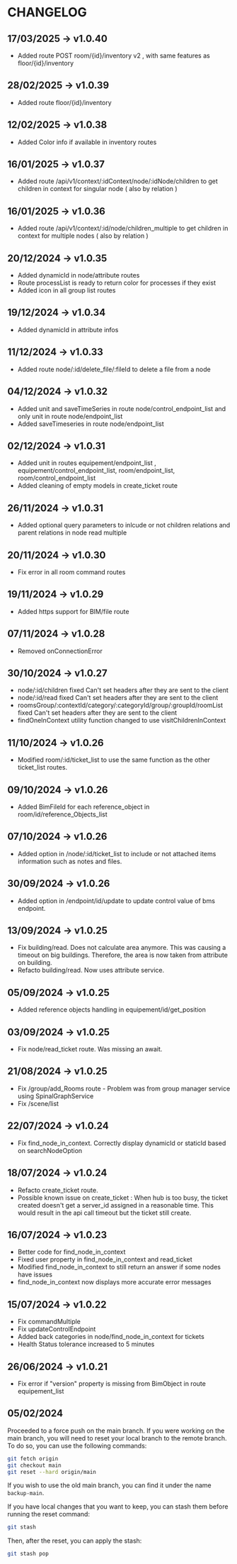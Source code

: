 # CHANGELOG

## 17/03/2025 -> v1.0.40
- Added route POST room/{id}/inventory v2 , with same features as floor/{id}/inventory

## 28/02/2025 -> v1.0.39
- Added route floor/{id}/inventory

## 12/02/2025 -> v1.0.38
- Added Color info if available in inventory routes

## 16/01/2025 -> v1.0.37
- Added route /api/v1/context/:idContext/node/:idNode/children to get children in context for singular node ( also by relation )

## 16/01/2025 -> v1.0.36
- Added route /api/v1/context/:id/node/children_multiple to get children in context for multiple nodes ( also by relation )

## 20/12/2024 -> v1.0.35
- Added dynamicId in node/attribute routes
- Route processList is ready to return color for processes if they exist
- Added icon in all group list routes

## 19/12/2024 -> v1.0.34
- Added dynamicId in attribute infos

## 11/12/2024 -> v1.0.33
- Added route node/:id/delete_file/:fileId to delete a file from a node

## 04/12/2024 -> v1.0.32
- Added unit and saveTimeSeries in route node/control_endpoint_list and only unit in route node/endpoint_list
- Added saveTimeseries in route node/endpoint_list


## 02/12/2024 -> v1.0.31
- Added unit in routes equipement/endpoint_list , equipement/control_endpoint_list, room/endpoint_list, room/control_endpoint_list
- Added cleaning of empty models in create_ticket route

## 26/11/2024 -> v1.0.31
- Added optional query parameters to inlcude or not children relations and parent relations in node read multiple

## 20/11/2024 -> v1.0.30
- Fix error in all room command routes

## 19/11/2024 -> v1.0.29
- Added https support for BIM/file route

## 07/11/2024 -> v1.0.28
- Removed onConnectionError 

## 30/10/2024 -> v1.0.27
- node/:id/children fixed Can't set headers after they are sent to the client
- node/:id/read fixed Can't set headers after they are sent to the client
- roomsGroup/:contextId/category/:categoryId/group/:groupId/roomList fixed Can't set headers after they are sent to the client
- findOneInContext utility function changed to use visitChildrenInContext

## 11/10/2024 -> v1.0.26
- Modified room/:id/ticket_list to use the same function as the other ticket_list routes.

## 09/10/2024 -> v1.0.26
- Added BimFileId for each reference_object in room/id/reference_Objects_list

## 07/10/2024 -> v1.0.26
- Added option in /node/:id/ticket_list to include or not attached items information such as notes and files.

## 30/09/2024 -> v1.0.26
- Added option in /endpoint/id/update to update control value of bms endpoint.

## 13/09/2024 -> v1.0.25
- Fix building/read. Does not calculate area anymore. This was causing a timeout on big buildings.
Therefore, the area is now taken from attribute on building.
- Refacto building/read. Now uses attribute service.

## 05/09/2024 -> v1.0.25
- Added reference objects handling in equipement/id/get_position

## 03/09/2024 -> v1.0.25
- Fix node/read_ticket route. Was missing an await.

## 21/08/2024 -> v1.0.25
- Fix /group/add_Rooms route - Problem was from group manager service using SpinalGraphService
- Fix /scene/list

## 22/07/2024 -> v1.0.24
- Fix find_node_in_context. Correctly display dynamicId or staticId based on searchNodeOption

## 18/07/2024 -> v1.0.24
- Refacto create_ticket route.
- Possible known issue on create_ticket : When hub is too busy, the ticket created doesn't get a server_id assigned in a reasonable time. This would result in the api call timeout but the ticket still create.

## 16/07/2024 -> v1.0.23
- Better code for find_node_in_context
- Fixed user property in find_node_in_context and read_ticket
- Modified find_node_in_context to still return an answer if some nodes have issues
- find_node_in_context now displays more accurate error messages

## 15/07/2024 -> v1.0.22
- Fix commandMultiple
- Fix updateControlEndpoint
- Added back categories in node/find_node_in_context for tickets
- Health Status tolerance increased to 5 minutes

## 26/06/2024 -> v1.0.21
- Fix error if "version" property is missing from BimObject in route equipement_list 

## 05/02/2024
Proceeded to a force push on the main branch. 
If you were working on the main branch, you will need to reset your local branch to the remote branch.
To do so, you can use the following commands:
```bash
git fetch origin
git checkout main
git reset --hard origin/main
```

If you wish to use the old main branch, you can find it under the name `backup-main`.


If you have local changes that you want to keep, you can stash them before running the reset command:
```bash
git stash
``` 
Then, after the reset, you can apply the stash:
```bash
git stash pop
```